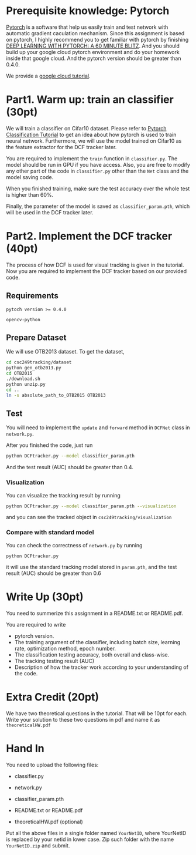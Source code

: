 # Prerequisite knowledge: Pytorch 

[Pytorch](https://pytorch.org/) is a software that help us easily train and test network with automatic gradient caculation mechanism. Since this assignment is based on pytorch, I highly recommend you to get familiar with pytorch by finishing [DEEP LEARNING WITH PYTORCH: A 60 MINUTE BLITZ](https://pytorch.org/tutorials/beginner/deep_learning_60min_blitz.html). And you should build up your google cloud pytorch environment and do your homework inside that google cloud. And the pytorch version should be greater than 0.4.0.

We provide a [google cloud tutorial](https://github.com/rochesterxugroup/google_cloud_tutorial).



# Part1. Warm up: train an classifier (30pt)

We will train a classifier on Cifar10 dataset. Please refer to [Pytorch Classification Tutorial](https://pytorch.org/tutorials/beginner/blitz/cifar10_tutorial.html) to get an idea about how pytorch is used to train neural network. Furthermore, we will use the model trained on Cifar10 as the feature extractor for the DCF tracker later. 

You are required to implement the `train` function in `classifier.py`. The model should be run in GPU if you have access. Also, you are free to modify any other part of the code in `classifier.py` other than the `Net` class and the model saving code.

When you finished training, make sure the test accuracy over the whole test is higher than 60%.

Finally, the parameter of the model is saved as `classifier_param.pth`, which will be used in the DCF tracker later.

# Part2. Implement the DCF tracker (40pt)

The process of how DCF is used for visual tracking is given in the tutorial. Now you are required to implement the DCF tracker based on our provided code. 

## Requirements

`pytoch version >= 0.4.0`

`opencv-python`

## Prepare Dataset

We will use OTB2013 dataset. To get the dataset,

```bash
cd csc249tracking/dataset
python gen_otb2013.py
cd OTB2015
./download.sh 
python unzip.py
cd ..
ln -s absolute_path_to_OTB2015 OTB2013
```

## Test

You will need to implement the `update` and `forward` method in `DCFNet` class in `network.py`. 

After you finished the code, just run

```bash
python DCFtracker.py --model classifier_param.pth
```

And the test result (AUC) should be greater than 0.4.

### Visualization

You can visualize the tracking result by running 

```bash
python DCFtracker.py --model classifier_param.pth --visualization
```

and you can see the tracked object in `csc249tracking/visualization`

### Compare with standard model

You can check the correctness of `network.py` by running

```
python DCFtracker.py
```

it will use the standard tracking model stored in `param.pth`, and the test result (AUC) should be greater than 0.6

# Write Up (30pt)

You need to summerize this assignment in a README.txt or README.pdf. 

You are required to write

- pytorch version.
- The training argument of the classifier, including batch size, learning rate, optimization method, epoch number.
- The classification testing accuracy, both overall and class-wise.
- The tracking testing result (AUC)
- Description of how the tracker work according to your understanding of the code.

# Extra Credit (20pt)

We have two theoretical questions in the tutorial. That will be 10pt for each. Write your solution to these two questions in pdf and name it as `theoreticalHW.pdf`

# Hand In 

You need to upload the following files:

- classifier.py
- network.py

- classifier_param.pth
- README.txt or README.pdf
- theoreticalHW.pdf (optional)

Put all the above files in a single folder named `YourNetID`, where YourNetID is replaced by your netid in lower case. Zip such folder with the name `YourNetID.zip` and submit. 

